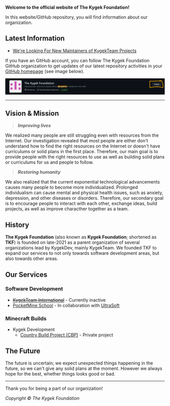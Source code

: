 **Welcome to the official website of The Kygek Foundation!**

In this website/GitHub repository, you will find information about our organization.

## Latest Information

- [We're Looking For New Maintainers of KygekTeam Projects](/news/looking-for-new-kygekteam-maintainers.md)

If you have an GitHub account, you can follow The Kygek Foundation GitHub organization to get updates of our latest repository activities in your [GitHub homepage](https://github.com) (see image below).

![Screenshot](/images/Screenshot%202022-03-22%20173542.png)

---

## Vision & Mission

> **_Improving lives_**

We realized many people are still struggling even with resources from the Internet. Our investigation revealed that most people are either don't understand how to find the right resources on the Internet or doesn't have curriculums or solid plans in the first place. Therefore, our main goal is to provide people with the right resources to use as well as building solid plans or curriculums for us and people to follow.

> **_Restoring humanity_**

We also realized that the current exponential technological advancements causes many people to become more individualized. Prolonged individualism can cause mental and physical health issues, such as anxiety, depression, and other diseases or disorders. Therefore, our secondary goal is to encourage people to interact with each other, exchange ideas, build projects, as well as improve characther together as a team.

## History

**The Kygek Foundation** (also known as **Kygek Foundation**; shortened as **TKF**) is founded on late-2021 as a parent organization of several organizations lead by KygekDev, mainly KygekTeam. We founded TKF to expand our services to not only towards software development areas, but also towards other areas.

## Our Services

### Software Development

- ~~[KygekTeam International](https://github.com/KygekTeam)~~ - Currently inactive
- [PocketMine School](https://github.com/PocketMine-School) - In collaboration with [UltraSoft](https://github.com/TeamUltraSoft)

### Minecraft Builds

- Kygek Development
  - [Country Build Project (CBP)](https://discord.gg/FrDePMjPBR) - Private project

## The Future

The future is uncertain; we expect unexpected things happening in the future, so we can't give any solid plans at the moment. However we always hope for the best, whether things looks good or bad.

---

Thank you for being a part of our organization!

_Copyright &copy; The Kygek Foundation_
